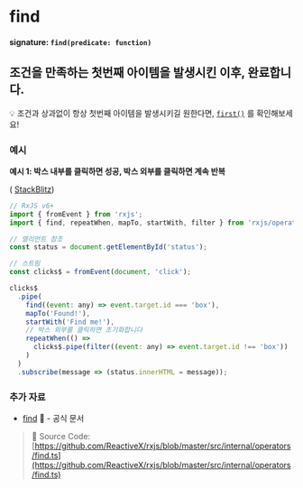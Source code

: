# find

#### signature: `find(predicate: function)`

## 조건을 만족하는 첫번째 아이템을 발생시킨 이후, 완료합니다.

💡 조건과 상과없이 항상 첫번째 아이템을 발생시키길 원한다면, [`first()`](first.md) 를 확인해보세요!

### 예시

**예시 1: 박스 내부를 클릭하면 성공, 박스 외부를 클릭하면 계속 반복**

\( [StackBlitz](https://stackblitz.com/edit/rxjs-hd63we?file=index.ts)\)

```javascript
// RxJS v6+
import { fromEvent } from 'rxjs';
import { find, repeatWhen, mapTo, startWith, filter } from 'rxjs/operators';

// 엘리먼트 참조
const status = document.getElementById('status');

// 스트림
const clicks$ = fromEvent(document, 'click');

clicks$
  .pipe(
    find((event: any) => event.target.id === 'box'),
    mapTo('Found!'),
    startWith('Find me!'),
    // 박스 외부를 클릭하면 초기화합니다
    repeatWhen(() =>
      clicks$.pipe(filter((event: any) => event.target.id !== 'box'))
    )
  )
  .subscribe(message => (status.innerHTML = message));
```

### 추가 자료

* [find](https://rxjs.dev/api/operators/find) 📰 - 공식 문서

> 📂 Source Code: [https://github.com/ReactiveX/rxjs/blob/master/src/internal/operators/find.ts](https://github.com/ReactiveX/rxjs/blob/master/src/internal/operators/find.ts)

